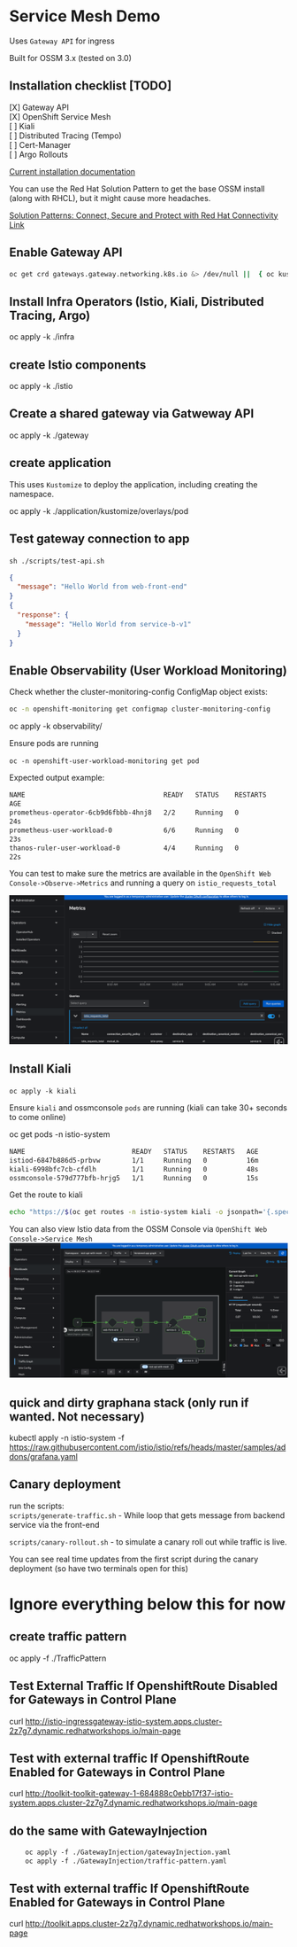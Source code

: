 # Service Mesh Demo
Uses `Gateway API` for ingress  

Built for OSSM 3.x (tested on 3.0)

## Installation checklist [TODO]
[X] Gateway API  
[X] OpenShift Service Mesh  
[ ] Kiali  
[ ] Distributed Tracing (Tempo)  
[ ] Cert-Manager  
[ ] Argo Rollouts  

[Current installation documentation](https://docs.openshift.com/service-mesh/3.0.0tp1/install/ossm-installing-openshift-service-mesh.html)

You can use the Red Hat Solution Pattern to get the base OSSM install (along with RHCL), but it might cause more headaches.


[Solution Patterns: Connect, Secure and Protect with Red Hat Connectivity Link](https://www.solutionpatterns.io/soln-pattern-connectivity-link/solution-patter)

## Enable Gateway API
```bash
oc get crd gateways.gateway.networking.k8s.io &> /dev/null ||  { oc kustomize "github.com/kubernetes-sigs/gateway-api/config/crd?ref=v1.0.0" | oc apply -f -; }
```

## Install Infra Operators (Istio, Kiali, Distributed Tracing, Argo)
oc apply -k ./infra

## create Istio components
oc apply -k ./istio

## Create a shared gateway via Gatweway API
oc apply -k ./gateway

## create application
This uses `Kustomize` to deploy the application, including creating the namespace.    
  
oc apply -k ./application/kustomize/overlays/pod  
  
## Test gateway connection to app
`sh ./scripts/test-api.sh `  

```json
{
  "message": "Hello World from web-front-end"
}
{
  "response": {
    "message": "Hello World from service-b-v1"
  }
}
```

## Enable Observability (User Workload Monitoring)
Check whether the cluster-monitoring-config ConfigMap object exists:

```bash
oc -n openshift-monitoring get configmap cluster-monitoring-config
```
  
oc apply -k observability/  
  
Ensure pods are running  
  
`oc -n openshift-user-workload-monitoring get pod`  
  
Expected output example:
```
NAME                                   READY   STATUS    RESTARTS   AGE
prometheus-operator-6cb9d6fbbb-4hnj8   2/2     Running   0          24s
prometheus-user-workload-0             6/6     Running   0          23s
thanos-ruler-user-workload-0           4/4     Running   0          22s
```

You can test to make sure the metrics are available in the `OpenShift Web Console->Observe->Metrics`
and running a query on `istio_requests_total`

![Screenshot of example query](img/image01.png)

## Install Kiali
`oc apply -k kiali`  
  
Ensure `kiali` and ossmconsole `pods` are running (kiali can take 30+ seconds to come online)  
  
oc get pods -n istio-system  
```
NAME                           READY   STATUS    RESTARTS   AGE
istiod-6847b886d5-prbvw        1/1     Running   0          16m
kiali-6998bfc7cb-cfdlh         1/1     Running   0          48s
ossmconsole-579d777bfb-hrjg5   1/1     Running   0          15s
```
Get the route to kiali
```bash
echo "https://$(oc get routes -n istio-system kiali -o jsonpath='{.spec.host}')"
```

You can also view Istio data from the OSSM Console via `OpenShift Web Console->Service Mesh`
![OSSM Console while testing canary rollout](img/image02.png)

## quick and dirty graphana stack (only run if wanted. Not necessary)
kubectl apply -n istio-system -f https://raw.githubusercontent.com/istio/istio/refs/heads/master/samples/addons/grafana.yaml


## Canary deployment
run the scripts:  
`scripts/generate-traffic.sh` - While loop that gets message from backend service via the front-end  
  
`scripts/canary-rollout.sh` - to simulate a canary roll out while traffic is live.  
  
You can see real time updates from the first script during the canary deployment (so have two terminals open for this)

# Ignore everything below this for now
## create traffic pattern
oc apply -f ./TrafficPattern

## Test External Traffic If OpenshiftRoute Disabled for Gateways in Control Plane
curl http://istio-ingressgateway-istio-system.apps.cluster-2z7g7.dynamic.redhatworkshops.io/main-page

## Test with external traffic If OpenshiftRoute Enabled for Gateways in Control Plane
curl http://toolkit-toolkit-gateway-1-684888c0ebb17f37-istio-system.apps.cluster-2z7g7.dynamic.redhatworkshops.io/main-page

## do the same with GatewayInjection
``` 
    oc apply -f ./GatewayInjection/gatewayInjection.yaml
    oc apply -f ./GatewayInjection/traffic-pattern.yaml
```    

## Test with external traffic If OpenshiftRoute Enabled for Gateways in Control Plane
curl http://toolkit.apps.cluster-2z7g7.dynamic.redhatworkshops.io/main-page